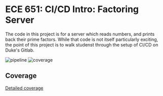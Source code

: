ECE 651: CI/CD Intro: Factoring Server 
======================================

The code in this project is for a server which reads
numbers, and prints back their prime factors.  While
that code is not itself particularly exciting, the point
of this project is to walk studenst through the setup of 
CI/CD on Duke's Gitlab.

![pipeline](https://gitlab.oit.duke.edu/yc407/PROJECT/badges/master/pipeline.svg)
![coverage](https://gitlab.oit.duke.edu/yc407/PROJECT/badges/master/coverage.svg?job=test)

## Coverage
[Detailed coverage](https://NETID.pages.oit.duke.edu/PROJECT/dashboard.html)




